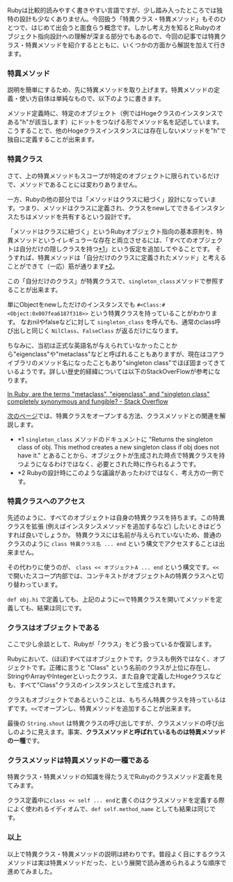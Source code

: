 Rubyは比較的読みやすく書きやすい言語ですが、少し踏み入ったところでは独特の設計も少なくありません。今回扱う「特異クラス・特異メソッド」もそのひとつで、はじめて出会うと面食らう概念です。しかし考え方を知るとRubyのオブジェクト指向設計への理解が深まる部分でもあるので、今回の記事では特異クラス・特異メソッドを紹介するとともに、いくつかの方面から解説を加えて行きます。


### 特異メソッド

説明を簡単にするため、先に特異メソッドを取り上げます。特異メソッドの定義・使い方自体は単純なもので、以下のように書きます。

<script src="https://gist.github.com/memerelics/1b2370b2c92bc96ac8c1.js?file=singleton_method.rb"></script>

メソッド定義時に、特定のオブジェクト（例ではHogeクラスのインスタンスである"h"が該当します）にドットをつなげる形でメソッド名を記述しています。こうすることで、他のHogeクラスインスタンスには存在しないメソッドを"h"で独自に定義することが出来ます。


### 特異クラス

さて、上の特異メソッドもスコープが特定のオブジェクトに限られているだけで、メソッドであることには変わりありません。

一方、Rubyの他の部分では「メソッドはクラスに紐づく」設計になっています。つまり、メソッドはクラスに定義され、クラスをnewしてできるインスタンスたちはメソッドを共有するという設計です。

「メソッドはクラスに紐づく」というRubyオブジェクト指向の基本原則を、特異メソッドというイレギュラーな存在と両立させるには、「すべてのオブジェクトは自分だけの隠しクラスを持つ[\*1](#note1)」という仮定を追加してやることです。
そうすれば、特異メソッドは「自分だけのクラスに定義されたメソッド」と考えることができて（一応）筋が通ります[\*2](#note2)。

この「自分だけのクラス」が特異クラスで、`singleton_class`メソッドで参照することが出来ます。

<script src="https://gist.github.com/memerelics/1b2370b2c92bc96ac8c1.js?file=singleton_class.rb"></script>

単にObjectをnewしただけのインスタンスでも `#<Class:#<Object:0x007fea6187f318>>` という特異クラスを持っていることがわかります。
なおnilやfalseなどに対して `singleton_class` を呼んでも、通常のclass呼び出しと同じく `NilClass`、`FalseClass` が返るだけになります。

<script src="https://gist.github.com/memerelics/1b2370b2c92bc96ac8c1.js?file=nil_singleton_class.rb"></script>


ちなみに、当初は正式な英語名が与えられていなかったことから"eigenclass"や"metaclass"などと呼ばれることもありますが、現在はコアライブラリのメソッド名になったこともあり"singleton class"でほぼ固まってきているようです。詳しい歴史的経緯については以下のStackOverFlowが参考になります。

[In Ruby, are the terms "metaclass", "eigenclass", and "singleton class" completely synonymous and fungible? - Stack Overflow](http://stackoverflow.com/questions/25336033/in-ruby-are-the-terms-metaclass-eigenclass-and-singleton-class-complete)


[次のページ](/gm/gc/453836/2/)では、特異クラスをオープンする方法、クラスメソッドとの関連を解説します。


* <span id="note1">*1</span> `singleton_class` メソッドのドキュメントに "Returns the singleton class of obj.  This method creates a new singleton class if obj does not have it." とあることから、オブジェクトが生成された時点で特異クラスを持つようになるわけではなく、必要とされた時に作られるようです。
* <span id="note2">*2</span> Rubyの設計時にこのような議論があったわけではなく、考え方の一例です。

<div style="page-break-after: always;"><span style="DISPLAY:none">&nbsp;</span></div>


### 特異クラスへのアクセス

先述のように、すべてのオブジェクトは自身の特異クラスを持ちます。この特異クラスを拡張 (例えばインスタンスメソッドを追加するなど) したいときはどうすれば良いでしょうか。
特異クラスには名前が与えられていないため、普通のクラスのように `class 特異クラス名 ... end` という構文でアクセスすることは出来ません。

その代わりに使うのが、 `class << オブジェクトA ... end` という構文です。`<<` で開いたスコープ内部では、コンテキストがオブジェクトAの特異クラスへと切り替わっています。

<script src="https://gist.github.com/memerelics/1b2370b2c92bc96ac8c1.js?file=open.rb"></script>

`def obj.hi` で定義しても、上記のように`<<`で特異クラスを開いてメソッドを定義しても、結果は同じです。


### クラスはオブジェクトである

ここで少し余談として、Rubyが「クラス」をどう扱っているか復習します。

Rubyにおいて、(ほぼ)すべてはオブジェクトです。クラスも例外ではなく、オブジェクトです。正確に言うと "Class" という名前のクラスが上位に存在し、StringやArrayやIntegerといったクラス、また自身で定義したHogeクラスなども、すべて"Class"クラスのインスタンスとして生成されます。

<script src="https://gist.github.com/memerelics/1b2370b2c92bc96ac8c1.js?file=class.rb"></script>

クラスもオブジェクトであるということは、もちろん特異クラスを持っているはずです。`<<`でオープンし、特異メソッドを追加することが出来ます。

<script src="https://gist.github.com/memerelics/1b2370b2c92bc96ac8c1.js?file=singleton_class_of_classes.rb"></script>

最後の `String.shout` は特異クラスの呼び出しですが、クラスメソッドの呼び出しのように見えます。事実、**クラスメソッドと呼ばれているものは特異メソッドの一種**です。


### クラスメソッドは特異メソッドの一種である

特異クラス・特異メソッドの知識を得たうえでRubyのクラスメソッド定義を見てみます。

<script src="https://gist.github.com/memerelics/1b2370b2c92bc96ac8c1.js?file=class_methods.rb"></script>

クラス定義中に`class << self ... end`と書くのはクラスメソッドを定義する際によく使われるイディオムで、`def self.method_name` としても結果は同じです。


### 以上

以上で特異クラス・特異メソッドの説明は終わりです。普段よく目にするクラスメソッドは実は特異メソッドだった、という展開で読み進められるような順序で進めてみました。
